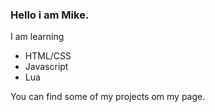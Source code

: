 ### Hello i am Mike.
I am learning
- HTML/CSS
- Javascript
- Lua

You can find some of my projects om my page.
